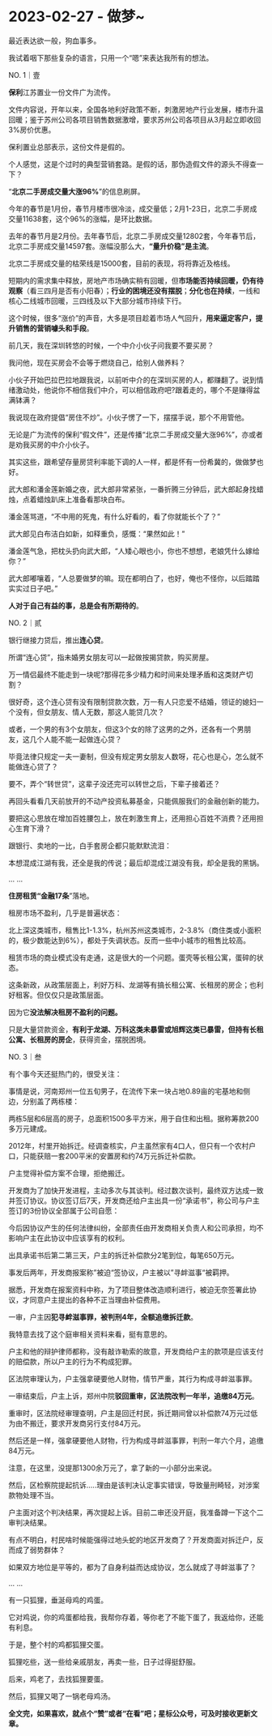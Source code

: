 # 2023-02-27 - 做梦~

最近表达欲一般，狗血事多。

我试着咽下那些复杂的语言，只用一个“嗯”来表达我所有的想法。

NO. 1｜壹

**保利**江苏置业一份文件广为流传。

文件内容说，开年以来，全国各地利好政策不断，刺激房地产行业发展，楼市升温回暖；鉴于苏州公司各项目销售数据激增，要求苏州公司各项目从3月起立即收回3%房价优惠。

保利置业总部表示，这份文件是假的。

个人感觉，这是个过时的典型营销套路。是假的话，那伪造假文件的源头不得查一下？

“**北京二手房成交量大涨96%**”的信息刷屏。

今年的春节是1月份，春节月楼市很冷淡，成交量低；2月1-23日，北京二手房成交量11638套，这个96%的涨幅，是环比数据。

去年的春节月是2月份。去年春节后，北京二手房成交量12802套，今年春节后，北京二手房成交量14597套。涨幅没那么大，**“量升价稳”是主流**。

北京二手房成交量的枯荣线是15000套，目前的表现，将将靠近及格线。

短期内的需求集中释放，房地产市场确实稍有回暖，但**市场能否持续回暖，仍有待观察**（看三四月是否有小阳春）；**行业的困境还没有摆脱**；**分化也在持续**，一线和核心二线城市回暖，三四线及以下大部分城市持续下行。

这个时候，很多“涨价”的声音，大多是项目趁着市场人气回升，**用来逼定客户，提升销售的营销噱头和手段**。

前几天，我在深圳转悠的时候，一个中介小伙子问我要不要买房？

我问他，现在买房会不会等于燃烧自己，给别人做养料？

小伙子开始巴拉巴拉地跟我说，以前听中介的在深圳买房的人，都赚翻了。说到情绪激动处，他说你不相信我们中介，可以相信政府吧?跟着走的，哪个不是赚得盆满钵满？

我说现在政府提倡“房住不炒”。小伙子愣了一下，摆摆手说，那个不用管他。

无论是广为流传的保利“假文件”，还是传播“北京二手房成交量大涨96%”，亦或者是劝我买房的中介小伙子。

其实这些，跟希望存量房贷利率能下调的人一样，都是怀有一份希冀的，做做梦也好。

武大郎和潘金莲新婚之夜，武大郎非常紧张，一番折腾三分钟后，武大郎起身找蜡烛，点着蜡烛趴床上准备看那块白布。

潘金莲骂道，“不中用的死鬼，有什么好看的，看了你就能长个了？”

武大郎见白布洁白如新，如释重负，感慨：“果然如此！”

潘金莲气急，把枕头扔向武大郎，“人矮心眼也小，你也不想想，老娘凭什么嫁给你？”

武大郎嘟嚷着，“人总要做梦的嘛。现在都明白了，也好，俺也不怪你，以后踏踏实实过日子吧。”

**人对于自己有益的事，总是会有所期待的**。

NO. 2｜贰

银行继接力贷后，推出**连心贷**。

所谓“连心贷”，指未婚男女朋友可以一起做按揭贷款，购买房屋。

万一情侣最终不能走到一块呢?那得花多少精力和时间来处理矛盾和这类财产切割？

很好奇，这个连心贷有没有限制贷款次数，万一有人只恋爱不结婚，领证的媳妇一个没有，但女朋友、情人无数，那这人能贷几次？

或者，一个男的有3个女朋友，但这3个女的除了这男的之外，还各有一个男朋友，这几个人能不能一起做连心贷？

毕竟法律只规定一夫一妻制，但没有规定男女朋友人数呀，花心也是心，怎么就不能做连心贷了？

要不，弄个“转世贷”，这辈子没还完可以转世之后，下辈子接着还？

再回头看看几天前放开的不动产投资私募基金，只能佩服我们的金融创新的能力。

要把这心思放在增加百姓腰包上，放在刺激生育上，还用担心百姓不消费？还用担心生育下滑？

跟银行、卖地的一比，白手套房企都只能默默流泪：

本想混成江湖有我，还全是我的传说；最后却混成江湖没有我，却全是我的黑锅。

... ...

**住房租赁“金融17条**”落地。

租房市场不盈利，几乎是普遍状态：

北上深这类城市，租售比1-1.3%，杭州苏州这类城市，2-3.8%（商住类或小面积的，极少数能达到6%），都处于失调状态。反而一些中小城市的租售比较高。

租赁市场的商业模式没有走通，这是很大的一个问题。蛋壳等长租公寓，蛋碎的状态。

这条新政，从政策层面上，利好万科、龙湖等有搞长租公寓、长租房的房企；也利好租客。但仅仅只是政策层面。

因为它**没法解决租房不盈利的问题。**

只是大量贷款资金，**有利于龙湖、万科这类未暴雷或旭辉这类已暴雷，但持有长租公寓、长租房的房企**，获得资金，摆脱困境。

NO. 3｜叁

有个事今天还挺热门的，很受关注：

事情是说，河南郑州一位五旬男子，在流传下来一块占地0.89亩的宅基地和侧边，分别盖了两栋楼：

两栋5层和6层高的房子，总面积1500多平方米，用于自住和出租。据称筹款200多万元建成。

2012年，村里开始拆迁。经调查核实，户主虽然家有4口人，但只有一个农村户口，只能获赔一套200平米的安置房和约74万元拆迁补偿款。

户主觉得补偿方案不合理，拒绝搬迁。

开发商为了加快开发进程，主动多次与其谈判。经过数次谈判，最终双方达成一致并签订协议。协议签订后7天，开发商还给户主出具一份“承诺书”，称公司与户主签订的3份协议全部属于公司自愿：

今后因协议产生的任何法律纠纷，全部责任由开发商相关负责人和公司承担，均不影响户主在此协议中应该享有的权利。

出具承诺书后第二第三天，户主的拆迁补偿款分2笔到位，每笔650万元。

事发后两年，开发商报案称”被迫“签协议，户主被以”寻衅滋事“被羁押。

据悉，开发商在报案资料中称，为了项目整体改造顺利进行，被迫无奈签署此协议，才同意户主提出的各种不正当理由补偿费用。

一审，户主因**犯寻衅滋事罪，被判刑4年，全额追缴拆迁款**。

我特意去找了这个庭审相关资料来看，挺有意思的。

户主和他的辩护律师都称，没有敲诈勒索的故意，开发商给户主的款项是应该支付的赔偿款，所以户主的行为不构成犯罪。

区法院审理认为，户主强拿硬要他人财物，情节严重，其行为构成寻衅滋事罪。

一审结束后，户主上诉，郑州中院**驳回重审，区法院改判一年半，追缴84万元**。

重审时，区法院经审理查明，户主是回迁村民，拆迁期间曾以补偿款74万元过低为由不搬迁，要求开发商另行支付84万元。

然后还是一样，强拿硬要他人财物，行为构成寻衅滋事罪，判刑一年六个月，追缴84万元。

注意，在这里，没提那1300余万元了，拿了新的一小部分出来说。

然后，区检察院提起抗诉.....理由是该判决认定事实错误，导致量刑畸轻，对涉案款物处理不当。

户主面对这个判决结果，再次提起上诉。目前二审还没开庭，我准备蹲一下这个二审判决结果。

有点不明白，村民啥时候能强得过地头蛇的地区开发商了？开发商面对拆迁户，反而成了弱势群体？

如果双方地位是平等的，都为了自身利益而达成协议，怎么就成了寻衅滋事了？

... ...

有一只狐狸，垂涎母鸡的鸡蛋。

它对鸡说，你的鸡蛋都给我，我帮你存着，等你老了不能下蛋了，我返给你，还能有利息。

于是，整个村的鸡都狐狸交蛋。

狐狸吃些，送一些给亲戚朋友，再卖一些，日子过得挺舒服。

后来，鸡老了，去找狐狸要蛋。

然后，狐狸又喝了一锅老母鸡汤。

**全文完，如果喜欢，就点个“赞”或者“在看”吧；星标公众号，可及时接收更新文章。**